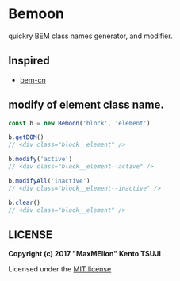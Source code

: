 # Bemoon

quickry BEM class names generator, and modifier.

## Inspired
  - [bem-cn](https://github.com/albburtsev/bem-cn)

## modify of element class name.

```javascript
const b = new Bemoon('block', 'element')

b.getDOM()
// <div class="block__element" />

b.modify('active')
// <div class="block__element--active" />

b.modifyAll('inactive')
// <div class="block__element--inactive" />

b.clear()
// <div class="block__element" />
```

## LICENSE

**Copyright (c) 2017 "MaxMEllon" Kento TSUJI**

Licensed under the [MIT license](./LICENSE.txt)
